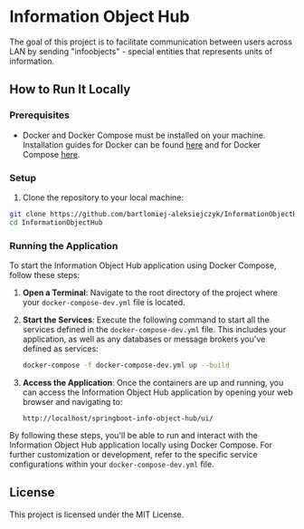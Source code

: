 # Information Object Hub

The goal of this project is to facilitate communication between users across LAN by sending "infoobjects" - special entities that represents units of information.

## How to Run It Locally

### Prerequisites

- Docker and Docker Compose must be installed on your machine. Installation guides for Docker can be found [here](https://docs.docker.com/get-docker/) and for Docker Compose [here](https://docs.docker.com/compose/install/).

### Setup

1. Clone the repository to your local machine:

```bash
git clone https://github.com/bartlomiej-aleksiejczyk/InformationObjectHub.git
cd InformationObjectHub
```

### Running the Application

To start the Information Object Hub application using Docker Compose, follow these steps:

1. **Open a Terminal**: Navigate to the root directory of the project where your `docker-compose-dev.yml` file is located.

2. **Start the Services**: Execute the following command to start all the services defined in the `docker-compose-dev.yml` file. This includes your application, as well as any databases or message brokers you've defined as services:

   ```bash
   docker-compose -f docker-compose-dev.yml up --build
   ```

3. **Access the Application**: Once the containers are up and running, you can access the Information Object Hub application by opening your web browser and navigating to:

   ```
   http://localhost/springboot-info-object-hub/ui/
   ```

By following these steps, you'll be able to run and interact with the Information Object Hub application locally using Docker Compose. For further customization or development, refer to the specific service configurations within your `docker-compose-dev.yml` file.

## License

This project is licensed under the MIT License.
